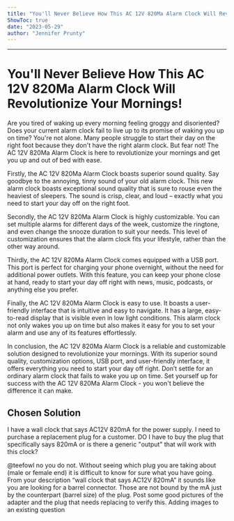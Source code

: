 ```yaml
---
title: "You'll Never Believe How This AC 12V 820Ma Alarm Clock Will Revolutionize Your Mornings!"
ShowToc: true 
date: "2023-05-29"
author: "Jennifer Prunty"
---
```

*****
# You'll Never Believe How This AC 12V 820Ma Alarm Clock Will Revolutionize Your Mornings!

Are you tired of waking up every morning feeling groggy and disoriented? Does your current alarm clock fail to live up to its promise of waking you up on time? You're not alone. Many people struggle to start their day on the right foot because they don't have the right alarm clock. But fear not! The AC 12V 820Ma Alarm Clock is here to revolutionize your mornings and get you up and out of bed with ease.

Firstly, the AC 12V 820Ma Alarm Clock boasts superior sound quality. Say goodbye to the annoying, tinny sound of your old alarm clock. This new alarm clock boasts exceptional sound quality that is sure to rouse even the heaviest of sleepers. The sound is crisp, clear, and loud – exactly what you need to start your day off on the right foot.

Secondly, the AC 12V 820Ma Alarm Clock is highly customizable. You can set multiple alarms for different days of the week, customize the ringtone, and even change the snooze duration to suit your needs. This level of customization ensures that the alarm clock fits your lifestyle, rather than the other way around.

Thirdly, the AC 12V 820Ma Alarm Clock comes equipped with a USB port. This port is perfect for charging your phone overnight, without the need for additional power outlets. With this feature, you can keep your phone close at hand, ready to start your day off right with news, music, podcasts, or anything else you prefer.

Finally, the AC 12V 820Ma Alarm Clock is easy to use. It boasts a user-friendly interface that is intuitive and easy to navigate. It has a large, easy-to-read display that is visible even in low light conditions. This alarm clock not only wakes you up on time but also makes it easy for you to set your alarm and use any of its features effortlessly.

In conclusion, the AC 12V 820Ma Alarm Clock is a reliable and customizable solution designed to revolutionize your mornings. With its superior sound quality, customization options, USB port, and user-friendly interface, it offers everything you need to start your day off right. Don’t settle for an ordinary alarm clock that fails to wake you up on time. Set yourself up for success with the AC 12V 820Ma Alarm Clock - you won't believe the difference it can make.


## Chosen Solution
 I have a wall clock that says AC12V 820mA for the power supply. I need to purchase a replacement plug for a customer. DO I have to buy the plug that specifically says 820mA or is there a generic "output" that will work with this clock?

 @teefowl no you do not. Without seeing which plug you are taking about (male or female end) it is difficult to know for sure what you have going. From your description “wall clock that says AC12V 820mA” it sounds like you are looking for a barrel connector. Those are not bound by the mA just by the counterpart (barrel size) of the plug.  Post some good pictures of the adapter and the plug that needs replacing to verify this. Adding images to an existing question




